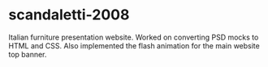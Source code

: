 # scandaletti-2008
Italian furniture presentation website. Worked on converting PSD mocks to HTML and CSS. Also implemented the flash animation for
the main website top banner.
